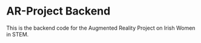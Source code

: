 # AR-Project Backend
This is the backend code for the Augmented Reality Project on Irish Women in STEM.

